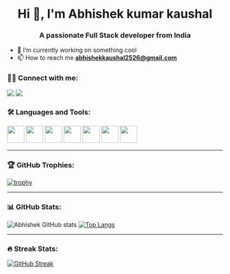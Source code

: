 <h1 align="center">Hi 👋, I'm Abhishek kumar kaushal</h1>
<h3 align="center">A passionate Full Stack developer from India</h3>

- 🔭 I’m currently working on something cool  
- 📫 How to reach me **abhishekkaushal2526@gmail.com**

### 🧑‍💻 Connect with me:
<p align="left">
  <a href="https://twitter.com/your_handle" target="blank"><img src="https://img.shields.io/badge/Twitter-1DA1F2?style=for-the-badge&logo=twitter&logoColor=white"/></a>
  <a href="https://linkedin.com/in/your_username" target="blank"><img src="https://img.shields.io/badge/LinkedIn-0077B5?style=for-the-badge&logo=linkedin&logoColor=white"/></a>
</p>

### 🛠️ Languages and Tools:
<p align="left">
  <img src="https://cdn.jsdelivr.net/gh/devicons/devicon/icons/javascript/javascript-original.svg" width="40"/>
  <img src="https://cdn.jsdelivr.net/gh/devicons/devicon/icons/typescript/typescript-original.svg" width="40"/>
  <img src="https://cdn.jsdelivr.net/gh/devicons/devicon/icons/react/react-original.svg" width="40"/>
  <img src="https://cdn.jsdelivr.net/gh/devicons/devicon/icons/nodejs/nodejs-original.svg" width="40"/>
  <img src="https://cdn.jsdelivr.net/gh/devicons/devicon/icons/mongodb/mongodb-original.svg" width="40"/>
  <img src="https://cdn.jsdelivr.net/gh/devicons/devicon/icons/express/express-original.svg" width="40"/>
  <img src="https://cdn.jsdelivr.net/gh/devicons/devicon/icons/docker/docker-original.svg" width="40"/>
  <!-- Add more icons as needed -->
</p>

---

### 🏆 GitHub Trophies:
[![trophy](https://github-profile-trophy.vercel.app/?username=your_username&theme=gruvbox)](https://github.com/ryo-ma/github-profile-trophy)

---

### 📊 GitHub Stats:
![Abhishek GitHub stats](https://github-readme-stats.vercel.app/api?username=kaushalji451&show_icons=true&theme=tokyonight)
[![Top Langs](https://github-readme-stats.vercel.app/api/top-langs/?username=kaushalji451&layout=compact&theme=tokyonight)](https://github.com/your_username)

---

### 🔥 Streak Stats:
[![GitHub Streak](https://streak-stats.demolab.com/?user=kaushalji451&theme=tokyonight)](https://git.io/streak-stats)
